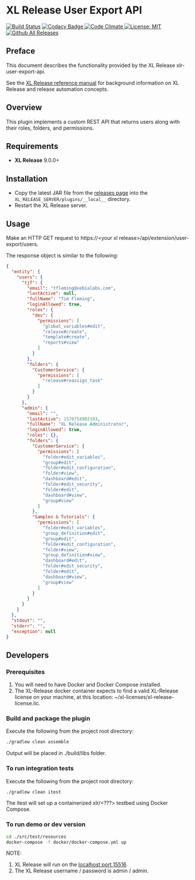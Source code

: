 # XL Release User Export API

[![Build Status][xlr-user-export-api-travis-image]][xlr-user-export-api-travis-url]
[![Codacy Badge][xlr-user-export-api-codacy-image] ][xlr-user-export-api-codacy-url]
[![Code Climate][xlr-user-export-api-code-climate-image] ][xlr-user-export-api-code-climate-url]
[![License: MIT][xlr-user-export-api-license-image]][xlr-user-export-api-license-url]
[![Github All Releases][xlr-user-export-api-downloads-image]]()

## Preface

This document describes the functionality provided by the XL Release xlr-user-export-api.

See the [XL Release reference manual](https://docs.xebialabs.com/xl-release) for background information on XL Release and release automation concepts.  

## Overview

This plugin implements a custom REST API that returns users along with their roles, folders, and permissions.

## Requirements
*  **XL Release**   9.0.0+

## Installation

*   Copy the latest JAR file from the [releases page](https://github.com/xebialabs-community/xlr-user-export-api/releases) into the `XL_RELEASE_SERVER/plugins/__local__` directory.
*   Restart the XL Release server.

## Usage

Make an HTTP GET request to https://\<your xl release\>/api/extension/user-export/users.

The response object is similar to the following:

```json
{
  "entity": {
    "users": {
      "tjf": {
        "email": "tfleming@xebialabs.com",
        "lastActive": null,
        "fullName": "Tim Fleming",
        "loginAllowed": true,
        "roles": {
          "dev": {
            "permissions": [
              "global_variables#edit",
              "release#create",
              "template#create",
              "reports#view"
            ]
          }
        },
        "folders": {
          "CustomerService": {
            "permissions": [
              "release#reassign_task"
            ]
          }
        }
      },
      "admin": {
        "email": "",
        "lastActive": 1570754902193,
        "fullName": "XL Release Administrator",
        "loginAllowed": true,
        "roles": {},
        "folders": {
          "CustomerService": {
            "permissions": [
              "folder#edit_variables",
              "group#edit",
              "folder#edit_configuration",
              "folder#view",
              "dashboard#edit",
              "folder#edit_security",
              "folder#edit",
              "dashboard#view",
              "group#view"
            ]
          },
          "Samples & Tutorials": {
            "permissions": [
              "folder#edit_variables",
              "group_definition#edit",
              "group#edit",
              "folder#edit_configuration",
              "folder#view",
              "group_definition#view",
              "dashboard#edit",
              "folder#edit_security",
              "folder#edit",
              "dashboard#view",
              "group#view"
            ]
          }
        }
      }
    }
  },
  "stdout": "",
  "stderr": "",
  "exception": null
}
```

## Developers

### Prerequisites

1. You will need to have Docker and Docker Compose installed.
2. The XL-Release docker container expects to find a valid XL-Release license on your machine, at this location: ~/xl-licenses/xl-release-license.lic.

### Build and package the plugin

Execute the following from the project root directory:

```bash
./gradlew clean assemble
```

Output will be placed in ./build/libs folder.

### To run integration tests

Execute the following from the project root directory:

```bash
./gradlew clean itest
```

The itest will set up a containerized xlr/\<???\> testbed using Docker Compose.

### To run demo or dev version

```bash
cd ./src/test/resources
docker-compose -f docker/docker-compose.yml up
```

NOTE:

1. XL Release will run on the [localhost port 15516](http://localhost:15516/).
2. The XL Release username / password is admin / admin.

[xlr-user-export-api-travis-image]: https://travis-ci.org/xebialabs-community/xlr-user-export-api.svg?branch=master
[xlr-user-export-api-travis-url]: https://travis-ci.org/xebialabs-community/xlr-user-export-api

[xlr-user-export-api-codacy-image]: https://api.codacy.com/project/badge/Grade/88dec34743b84dac8f9aaaa665a99207
[xlr-user-export-api-codacy-url]: https://www.codacy.com/app/ladamato/xlr-user-export-api

[xlr-user-export-api-code-climate-image]: https://codeclimate.com/github/xebialabs-community/xlr-user-export-api/badges/gpa.svg
[xlr-user-export-api-code-climate-url]: https://codeclimate.com/github/xebialabs-community/xlr-user-export-api

[xlr-user-export-api-license-image]: https://img.shields.io/badge/License-MIT-yellow.svg
[xlr-user-export-api-license-url]: https://opensource.org/licenses/MIT
[xlr-user-export-api-downloads-image]: https://img.shields.io/github/downloads/xebialabs-community/xlr-user-export-api/total.svg
